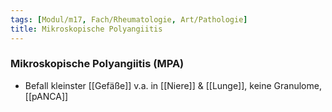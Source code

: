 ```yaml
---
tags: [Modul/m17, Fach/Rheumatologie, Art/Pathologie]
title: Mikroskopische Polyangiitis
---
```

### Mikroskopische Polyangiitis (MPA)
- Befall kleinster [[Gefäße]] v.a. in [[Niere]] & [[Lunge]], keine Granulome, [[pANCA]]